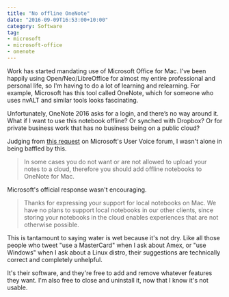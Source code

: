 ```yaml
---
title: "No offline OneNote"
date: "2016-09-09T16:53:00+10:00"
category: Software
tag:
- microsoft
- microsoft-office
- onenote
---
```

Work has started mandating use of Microsoft Office for Mac. I’ve been happily using Open/Neo/LibreOffice for almost my entire professional and personal life, so I'm having to do a lot of learning and relearning. For example, Microsoft has this tool called OneNote, which for someone who uses nvALT and similar tools looks fascinating.

Unfortunately, OneNote 2016 asks for a login, and there’s no way around it. What if I want to use this notebook offline? Or synched with Dropbox? Or for private business work that has no business being on a public cloud?

Judging from [this request] on Microsoft's User Voice forum, I wasn't alone in being baffled by this.

> In some cases you do not want or are not allowed to upload your notes to a cloud, therefore you should add offline notebooks to OneNote for Mac.

Microsoft's official response wasn't encouraging.

> Thanks for expressing your support for local notebooks on Mac. We have no plans to support local notebooks in our other clients, since storing your notebooks in the cloud enables experiences that are not otherwise possible.

This is tantamount to saying water is wet because it's not dry. Like all those people who tweet "use a MasterCard" when I ask about Amex, or "use Windows" when I ask about a Linux distro, their suggestions are technically correct and completely unhelpful. 

It's their software, and they're free to add and remove whatever features they want. I'm also free to close and uninstall it, now that I know it's not usable.

[this request]: https://onenote.uservoice.com/forums/327165-onenote-for-mac/suggestions/6176420-mac-add-support-for-offline-local-onenote-noteb

